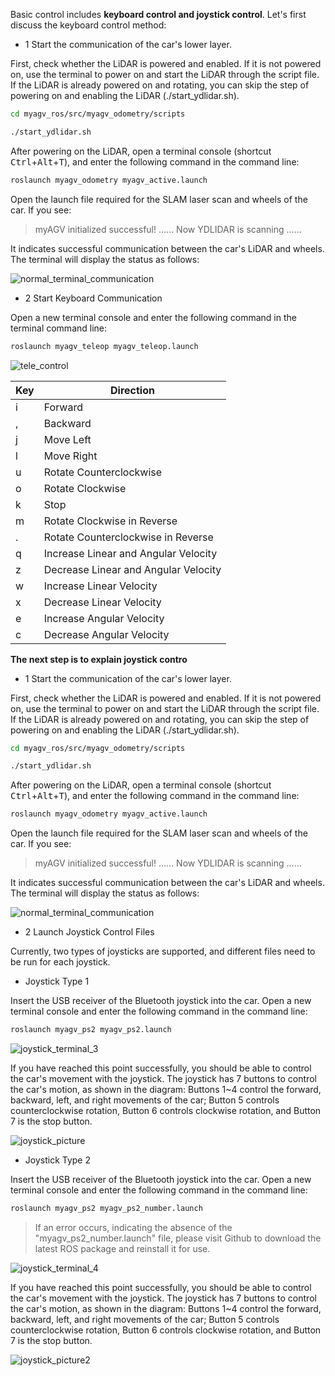Basic control includes **keyboard control and joystick control**. Let's first discuss the keyboard control method:

- 1 Start the communication of the car's lower layer.

First, check whether the LiDAR is powered and enabled. If it is not powered on, use the terminal to power on and start the LiDAR through the script file. If the LiDAR is already powered on and rotating, you can skip the step of powering on and enabling the LiDAR (./start_ydlidar.sh).

```bash
cd myagv_ros/src/myagv_odometry/scripts

./start_ydlidar.sh
```

After powering on the LiDAR, open a terminal console (shortcut <kbd>Ctrl</kbd>+<kbd>Alt</kbd>+<kbd>T</kbd>), and enter the following command in the command line:

```bash
roslaunch myagv_odometry myagv_active.launch 
```

Open the launch file required for the SLAM laser scan and wheels of the car. If you see:

>  myAGV initialized successful!
>  ......
>  Now YDLIDAR is scanning ......

It indicates successful communication between the car's LiDAR and wheels. The terminal will display the status as follows:

![normal_terminal_communication](../../../resources/6-SDKDevelopment/6.2-ApplicationBaseROS1/myagvPI/normal_terminal_communication.png)


-  2 Start Keyboard Communication

Open a new terminal console and enter the following command in the terminal command line:

```bash
roslaunch myagv_teleop myagv_teleop.launch
```

![tele_control](../../../resources/6-SDKDevelopment/6.2-ApplicationBaseROS1/myagvPI/tele_control.png)

| Key  | Direction                            |
| ---- | ------------------------------------ |
| i    | Forward                              |
| ,    | Backward                             |
| j    | Move Left                            |
| l    | Move Right                           |
| u    | Rotate Counterclockwise              |
| o    | Rotate Clockwise                     |
| k    | Stop                                 |
| m    | Rotate Clockwise in Reverse          |
| .    | Rotate Counterclockwise in Reverse   |
| q    | Increase Linear and Angular Velocity |
| z    | Decrease Linear and Angular Velocity |
| w    | Increase Linear Velocity             |
| x    | Decrease Linear Velocity             |
| e    | Increase Angular Velocity            |
| c    | Decrease Angular Velocity            |

**The next step is to explain joystick contro**

- 1 Start the communication of the car's lower layer.

First, check whether the LiDAR is powered and enabled. If it is not powered on, use the terminal to power on and start the LiDAR through the script file. If the LiDAR is already powered on and rotating, you can skip the step of powering on and enabling the LiDAR (./start_ydlidar.sh).

```bash
cd myagv_ros/src/myagv_odometry/scripts

./start_ydlidar.sh
```

After powering on the LiDAR, open a terminal console (shortcut <kbd>Ctrl</kbd>+<kbd>Alt</kbd>+<kbd>T</kbd>), and enter the following command in the command line:

```bash
roslaunch myagv_odometry myagv_active.launch 
```

Open the launch file required for the SLAM laser scan and wheels of the car. If you see:

>  myAGV initialized successful!
>  ......
>  Now YDLIDAR is scanning ......

It indicates successful communication between the car's LiDAR and wheels. The terminal will display the status as follows:

![normal_terminal_communication](../../../resources/6-SDKDevelopment/6.2-ApplicationBaseROS1/myagvPI/normal_terminal_communication.png)

- 2 Launch Joystick Control Files

Currently, two types of joysticks are supported, and different files need to be run for each joystick.

- Joystick Type 1

Insert the USB receiver of the Bluetooth joystick into the car. Open a new terminal console and enter the following command in the command line:

```bash
roslaunch myagv_ps2 myagv_ps2.launch 
```

![joystick_terminal_3](../../../resources/6-SDKDevelopment/6.2-ApplicationBaseROS1/myagvPI/joystick_terminal_3.png)

If you have reached this point successfully, you should be able to control the car's movement with the joystick. The joystick has 7 buttons to control the car's motion, as shown in the diagram: Buttons 1~4 control the forward, backward, left, and right movements of the car; Button 5 controls counterclockwise rotation, Button 6 controls clockwise rotation, and Button 7 is the stop button.

![joystick_picture](../../../resources/6-SDKDevelopment/6.2-ApplicationBaseROS1/myagvPI/joystick_picture.png)

- Joystick Type 2

Insert the USB receiver of the Bluetooth joystick into the car. Open a new terminal console and enter the following command in the command line:

```bash
roslaunch myagv_ps2 myagv_ps2_number.launch 
```

> If an error occurs, indicating the absence of the "myagv_ps2_number.launch" file, please visit Github to download the latest ROS package and reinstall it for use.

![joystick_terminal_4](../../../resources/6-SDKDevelopment/6.2-ApplicationBaseROS1/myagvPI/joystick_terminal_4.png)

If you have reached this point successfully, you should be able to control the car's movement with the joystick. The joystick has 7 buttons to control the car's motion, as shown in the diagram: Buttons 1~4 control the forward, backward, left, and right movements of the car; Button 5 controls counterclockwise rotation, Button 6 controls clockwise rotation, and Button 7 is the stop button.

![joystick_picture2](../../../resources/6-SDKDevelopment/6.2-ApplicationBaseROS1/myagvPI/joystick_picture2.png)